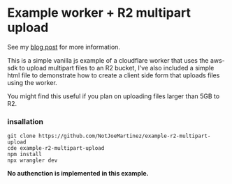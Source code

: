 # Example worker + R2 multipart upload 

See my [blog post](https://notjoemartinez.com/blog/cloudflare_r2_multipart_upload_s3sdk/) for more information.

This is a simple vanilla js example of a cloudflare worker 
that uses the aws-sdk to upload multipart files to an R2 bucket, I've also included a simple html 
file to demonstrate how to create a client side form that 
uploads files using the worker.

You might find this useful if you plan on uploading 
files larger than 5GB to R2.


### insallation
```
git clone https://github.com/NotJoeMartinez/example-r2-multipart-upload
cde example-r2-multipart-upload
npm install
npx wrangler dev 
```

**No authenction is implemented in this example.** 